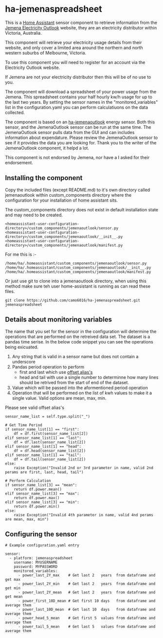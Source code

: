 ﻿# ha-jemenaspreadsheet

This is a [Home Assistant](https://home-assistant.io) sensor component to retrieve information from the [Jemena Electricity Outlook](https://electricityoutlook.jemena.com.au/) website, they are an electricity distributor within Victoria, Australia.

This component will retrieve your electricity usage details from their website, and only cover a limited area around the northern and north western suburbs of Melbourne, Victoria.

To use this component you will need to register for an account via the Electricity Outlook website.

If Jemena are not your electricity distributor then this will be of no use to you.

The component will download a spreadsheet of your power usage from the Jemena. This spreadsheet contains your half hourly kw/h usage for up to the last two years. By setting the sensor names in the "monitored_variables" list in the configuration.yaml you can perform calculatiuons on the data collected. 

The component is based on an [ha-jemenaoutlook](https://github.com/mvandersteen/ha-jemenaoutlook) energy sensor. Both this sensor, and the JemenaOutlook sensor can be run at the same time. The JemenaOutlook sensor pulls data from the GUI and can includes information about expendature. Please review the JemenaOutlook sensor to see if it provides the data you are looking for. Thank you to the writer of the JemenaOutlook component, it helpd a lot.

This component is not endorsed by Jemena, nor have a I asked for their endorsement.

## Installing the component

Copy the included files (except README.md) to it's own directory called jemenaoutlook within custom_components directory where the configuration for your installation of home assistant sits. 

The custom_components directory does not exist in default installation state and may need to be created.

```
<homeassistant-user-configuration-directory>/custom_components/jemenaoutlook/sensor.py
<homeassistant-user-configuration-directory>/custom_components/jemenaoutlook/__init__.py
<homeassistant-user-configuration-directory>/custom_components/jemenaoutlook/manifest.py
```
For me this is :-
```
/home/ha/.homeassistant/custom_components/jemenaoutlook/sensor.py
/home/ha/.homeassistant/custom_components/jemenaoutlook/__init__.py
/home/ha/.homeassistant/custom_components/jemenaoutlook/manifest.py
```

Or just use git to clone into a jemenaoutlook directory, when using this method make sure teh user home-assistant is running as can read these files.
```
git clone https://github.com/camo6016/ha-jemenaspreadsheet.git jemenaspreadsheet
```

## Details about monitoring variables

The name that you set for the sensor in the configuration will determine the operations that are performed on the retreived data set. The dataset is a pandas time serise. In the below code snippet you can see the operations being exicuated.

1. Any string that is valid in a sensor name but does not contain a underscore
2. Pandas period operation to perform
    * first and last which use [offset alias's](https://pandas.pydata.org/pandas-docs/stable/user_guide/timeseries.html#offset-aliases)
    * head and tail with use a single number to determinne how many lines should be retrived from the start of end of the dataset.
3. Value which will be passed into the aformentioned period operation
4. Operation that will be performed on the list of kwh values to make it a single value. Valid options are mean, max, min.

Please see valid offset alias's

```
sensor_name_list = self.type.split("_")

# Get Time Period
if sensor_name_list[1] == "first":
    df = df.first(sensor_name_list[2])
elif sensor_name_list[1] == "last":
    df = df.last(sensor_name_list[2])
elif sensor_name_list[1] == "head":
    df = df.head(sensor_name_list[2])
elif sensor_name_list[1] == "tail":
    df = df.tail(sensor_name_list[2])
else:
    raise Exception("Invalid 2nd or 3rd parameter in name, valid 2nd perams are first, last, head, tail")

# Perform Calculation
if sensor_name_list[3] == "mean":
    return df.power.mean()
elif sensor_name_list[3] == "max":
    return df.power.max()
elif sensor_name_list[3] == "min":
    return df.power.min()
else:
    raise Exception("Invalid 4th parameter in name, valid 4nd perams are mean, max, min")
```

## Configuring the sensor

```
# Example configuration.yaml entry

sensor:
  - platform: jemenaspreadsheet
    username: MYUSERNAME
    password: MYPASSWORD
    monitored_variables:
      - power_last_2Y_max    # Get last 2   years  from dataframe and get max
      - power_last_2Y_min    # Get last 2   years  from dataframe and get min
      - power_last_2Y_mean   # Get last 2   years  from dataframe and get mean
      - power_first_10D_mean # Get first 10 days   from dataframe and average them
      - power_last_10D_mean  # Get last 10  days   from dataframe and average them
      - power_head_5_mean    # Get first 5  values from dataframe and average them
      - power_tail_5_mean    # Get last 5   values from dataframe and average them


```


